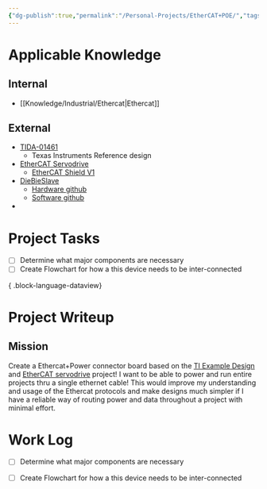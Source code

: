 ```yaml
---
{"dg-publish":true,"permalink":"/Personal-Projects/EtherCAT+POE/","tags":["p_project","ethercat","industrial"]}
---
```


# Applicable Knowledge
## Internal 
- [[Knowledge/Industrial/Ethercat\|Ethercat]]

## External 
- [TIDA-01461](https://www.ti.com/tool/TIDA-01461#description) 
	- Texas Instruments Reference design 
- [EtherCAT Servodrive](https://hackaday.io/project/181058-ethercat-servodrive) 
	- [EtherCAT Shield V1](https://kubabuda.github.io/ecat_servo/html/ax58100rev1_ibom.html) 
- [DieBieSlave](https://www.youtube.com/watch?v=i7gFqLQb0EA) 
	- [Hardware github](https://github.com/DieBieEngineering/DieBieSlave) 
	- [Software github](https://github.com/DieBieEngineering/DieBieSlave-Firmware-Nunchuck?tab=readme-ov-file) 
- 


# Project Tasks
- [ ] Determine what major components are necessary
- [ ] Create Flowchart for how a this device needs to be inter-connected

{ .block-language-dataview}


# Project Writeup 

## Mission

Create a Ethercat+Power connector board based on the [TI Example Design](https://www.ti.com/tool/TIDA-01461#description) and [EtherCAT servodrive](https://hackaday.io/project/181058-ethercat-servodrive) project!
I want to be able to power and run entire projects thru a single ethernet cable! This would improve my understanding and usage of the Ethercat protocols and make designs much simpler if I have a reliable way of routing power and data throughout a project with minimal effort.



# Work Log

- [ ] Determine what major components are necessary
- [ ] Create Flowchart for how a this device needs to be inter-connected 


